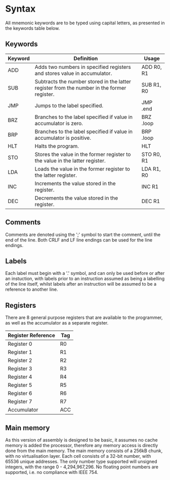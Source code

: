 # Syntax

All mnemonic keywords are to be typed using capital letters, as presented in the keywords table below.

## Keywords
| Keyword | Definition                                                                                 | Usage       |
|---------|--------------------------------------------------------------------------------------------|-------------|
| ADD     | Adds two numbers in specified registers and stores value in accumulator.                   | ADD R0, R1  |
| SUB     | Subtracts the number stored in the latter register from the number in the former register. | SUB R1, R0  |
| JMP     | Jumps to the label specified.                                                              | JMP .end    |
| BRZ     | Branches to the label specified if value in accumulator is zero.                           | BRZ .loop   |
| BRP     | Branches to the label specified if value in accumulator is positive.                       | BRP .loop   |
| HLT     | Halts the program.                                                                         | HLT         |
| STO     | Stores the value in the former register to the value in the latter register.               | STO R0, R1  |
| LDA     | Loads the value in the former register to the latter register.                             | LDA R1, R0  |
| INC     | Increments the value stored in the register.                                               | INC R1      |
| DEC     | Decrements the value stored in the register.                                               | DEC R1      |


## Comments
Comments are denoted using the ';' symbol to start the comment, until the end of the line. Both CRLF and LF line endings
can be used for the line endings.

## Labels
Each label must begin with a '.' symbol, and can only be used before or after an instuction, with labels prior to an instruction assumed
as being a labelling of the line itself, whilst labels after an instruction will be assumed to be a reference to another line.

## Registers
There are 8 general purpose registers that are available to the programmer, as well as the accumulator as a separate register.

| Register Reference | Tag |
| ------------------ | --- |
| Register 0         | R0  |
| Register 1         | R1  |
| Register 2         | R2  |
| Register 3         | R3  |
| Register 4         | R4  |
| Register 5         | R5  |
| Register 6         | R6  |
| Register 7         | R7  |
| Accumulator        | ACC |

## Main memory

As this version of assembly is designed to be basic, it assumes no cache memory is added the processor, therefore any memory access is directly done from the main memory.
The main memory consists of a 256kB chunk, with no virtualisation layer. Each cell consists of a 32-bit number, with 65536 unique addresses.
The only number type supported will unsigned integers, with the range 0 - 4,294,967,296. No floating point numbers are supported, i.e. no compliance with IEEE 754.